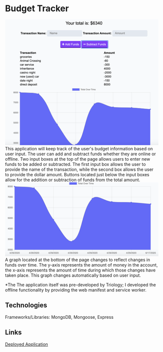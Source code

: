 # Budget Tracker
![Site](/screenshots/budget.png?raw=true)
This application will keep track of the user's budget information based on user input. The user can add and subtract funds whether they are online or offline. Two input boxes at the top of the page allows users to enter new funds to be added or subtracted. The first input box allows the user to provide the name of the transaction, while the second box allows the user to provide the dollar amount. Buttons located just below the input boxes allow for the addition or subtraction of funds from the total amount.
![Graph](/screenshots/graph.png?raw=true)
A graph located at the bottom of the page changes to reflect changes in funds over time. The y-axis represents the amount of money in the account, the x-axis represents the amount of time during which those changes have taken place. This graph changes automatically based on user input.

*The The application itself was pre-developed by Triology; I developed the offline functionality by providing the web manifest and service worker.

## Technologies
Frameworks/Libraries: MongoDB, Mongoose, Express

## Links
[Deployed Application](https://whispering-harbor-04710.herokuapp.com/)